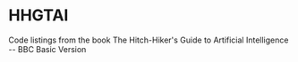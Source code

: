 # HHGTAI
Code listings from the book The Hitch-Hiker's Guide to Artificial Intelligence -- BBC Basic Version
